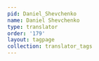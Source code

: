 ```yaml
---
pid: Daniel_Shevchenko
name: Daniel Shevchenko
type: translator
order: '179'
layout: tagpage
collection: translator_tags
---
```

